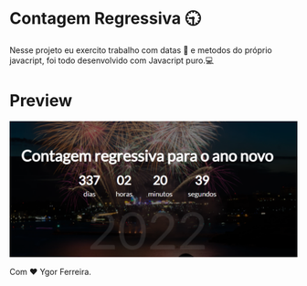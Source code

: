 # Contagem Regressiva 🕤

Nesse projeto eu exercito trabalho com datas 📅 e metodos do próprio javacript, foi todo desenvolvido com Javacript puro.💻

# Preview 

![](ondemo.png)

Com ♥️ Ygor Ferreira.
